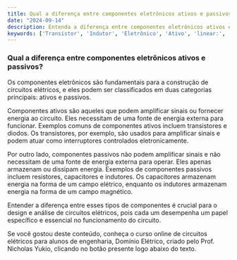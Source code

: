 ```yaml
---
title: Qual a diferença entre componentes eletrônicos ativos e passivos?
date: "2024-09-14"
description: Entenda a diferença entre componentes eletrônicos ativos e passivos no contexto de circuitos elétricos.
keywords: ['Transistor', 'Indutor', 'Eletrônico', 'Ativo', 'linear:', 'Fonte', 'Capacitor']
---
```


### Qual a diferença entre componentes eletrônicos ativos e passivos?

Os componentes eletrônicos são fundamentais para a construção de circuitos elétricos, e eles podem ser classificados em duas categorias principais: ativos e passivos. 

Componentes ativos são aqueles que podem amplificar sinais ou fornecer energia ao circuito. Eles necessitam de uma fonte de energia externa para funcionar. Exemplos comuns de componentes ativos incluem transistores e diodos. Os transistores, por exemplo, são usados para amplificar sinais e podem atuar como interruptores controlados eletronicamente. 

Por outro lado, componentes passivos não podem amplificar sinais e não necessitam de uma fonte de energia externa para operar. Eles apenas armazenam ou dissipam energia. Exemplos de componentes passivos incluem resistores, capacitores e indutores. Os capacitores armazenam energia na forma de um campo elétrico, enquanto os indutores armazenam energia na forma de um campo magnético.

Entender a diferença entre esses tipos de componentes é crucial para o design e análise de circuitos elétricos, pois cada um desempenha um papel específico e essencial no funcionamento do circuito.

Se você gostou deste conteúdo, conheça o curso online de circuitos elétricos para alunos de engenharia, Domínio Elétrico, criado pelo Prof. Nicholas Yukio, clicando no botão presente logo abaixo do texto.